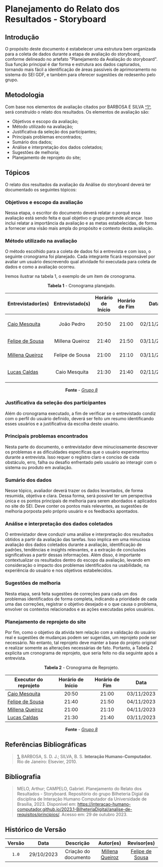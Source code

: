 # Planejamento do Relato dos Resultados - Storyboard

## Introdução

O propósito deste documento é estabelecer uma estrutura bem organizada para a coleta de dados durante a etapa de avaliação do storyboard, conforme delineado no artefato "Planejamento da Avaliação do storyboard". Sua função principal é dar forma e estrutura aos dados capturados, tornando mais fácil a identificação de áreas passíveis de aprimoramento no sistema do SEI GDF, e também para oferecer sugestões de redesenho pelo grupo. 

## Metodologia

Com base nos elementos de avaliação citados por BARBOSA E SILVA <a id="anchor_1" href="#REF1">^1^</a>, será construído o relato dos resultados. Os elementos de avaliação são:

- Objetivos e escopo da avaliação;
- Método utilizado na avaliação;
- Justificativa da seleção dos participantes;
- Principais problemas encontrados;
- Sumário dos dados;
- Análise e interpretação dos dados coletados;
- Sugestões de melhoria;
- Planejamento de reprojeto do site;

## Tópicos

O relato dos resultados da avaliação da Análise do storyboard deverá ter documentado os seguintes tópicos:

### Objetivos e escopo da avaliação

Nessa etapa, o escritor do documento deverá relatar o porquê essa avaliação está sendo feita e qual objetivo o grupo pretende alcançar. Isso inclui relatar a importância da avaliação e as metas estabelecidas, de forma a fornecer uma visão mais ampla do propósito e contexto desta avaliação.

### Método utilizado na avaliação

O método escolhido para a coleta de dados foi a entrevista e com isso, o seguinte cronograma foi planejado. Cada integrante ficará responsável por avaliar um usuário descrevendo qual atividade foi executada para coleta de dados e como a avaliação ocorreu.

Iremos ilustrar na tabela 1, o exemplo de um item de cronograma.

<center>

**Tabela 1** - Cronograma planejado.

| Entrevistador(es) | Entrevistado(s) | Horário de Início | Horário de Fim | Data | Local |
| ---------------------------------------------- | :-------------: | :---------------: | :------------: | :--------: | :---------------------: |
| [Caio Mesquita](https://github.com/Caiomesvie) | João Pedro | 20:50 | 21:00 | 02/11/2023 | Plataforma Google Meet |
| [Felipe de Sousa](https://github.com/fsousac) | Millena Queiroz | 21:40 | 21:50 | 03/11/2023 | Plataforma Discord |
| [Millena Queiroz](https://github.com/MillenaQueiroz) | Felipe de Sousa | 21:00 | 21:10 | 03/11/2023 | Plataforma Discord |
| [Lucas Caldas](https://github.com/lucascaldasb) | Caio Mesquita | 21:30 | 21:40 | 02/11/2023 | Plataforma Google Meet |

**Fonte** - _[Grupo 8](https://interacao-humano-computador.github.io/2023.2-SEI-GDF/#/README)_

</center>

### Justificativa da seleção dos participantes

Além do cronograma executado, a fim de verificar se o entrevistado condiz com o perfil do usuário definido, deverá ser feito um resumo identificando esses usuários e a justificativa da escolha deste usuário.

### Principais problemas encontrados

Nesta parte do documento, o entrevistador deve minuciosamente descrever os problemas e as dificuldades específicas que o usuário experimentou durante a entrevista. Isso requer o registro claro e conciso de cada obstáculo, erro, falha ou desafio enfrentado pelo usuário ao interagir com o sistema ou produto em avaliação.

### Sumário dos dados

Nesse tópico, avaliador deverá trazer os dados levantados, de forma resumida, objetiva e clara. Dessa forma, será possível ter um perspectiva única e os pontos principais de melhoria para serem abordados e aplicados no site do SEI. Deve conter os pontos mais relevantes, as sugestões de melhoria porposta pelo próprio usuário e os feedbacks apontados.

### Análise e interpretação dos dados coletados

O entrevistador deve conduzir uma análise e interpretação dos resultados obtidos a partir da avaliação das tarefas. Isso implica em uma minuciosa avaliação dos dados coletados durante a avaliação, identificação de padrões, tendências e insights relevantes, e a extração de conclusões significativas a partir dessas informações. Além disso, é importante contextualizar os resultados dentro do escopo da avaliação, levando em consideração o impacto dos problemas identificados na usabilidade, na experiência do usuário e nos objetivos estabelecidos.

### Sugestões de melhoria

Nesta etapa, será feita sugestões de correções para cada um dos problemas identificados de forma completa, indicando a prioridade de cada uma das correções, registrar o objetivo desejado e o que causa o problema, envolver os contextos relacionados e as ações executadas pelos usuários.

### Planejamento de reprojeto do site

Por fim, como o objetivo da ativida tem relação com a validação do usuário real e sugestões de mudanças podem ser sugeridas, um reprojeto pode ser necessário. No entanto, tal reprojeto deve manter a base do projeto original e realizar somente as alterações necessárias de fato. Portanto, a Tabela 2 explicita um cronograma de reprojeto, que seria feito no dia seguinte após a entrevista.

<center>

**Tabela 2** - Cronograma de Reprojeto.

| Executor do reprojeto | Horário de Início | Horário de Fim | Data |
| ---------------------------------------------- | :-------------: | :---------------: | :------------: |
| [Caio Mesquita](https://github.com/Caiomesvie) | 20:50 | 21:00 | 03/11/2023 | 
| [Felipe de Sousa](https://github.com/fsousac) | 21:40 | 21:50 | 04/11/2023 | 
| [Millena Queiroz](https://github.com/MillenaQueiroz) | 21:00 | 21:10 | 04/11/2023 | 
| [Lucas Caldas](https://github.com/lucascaldasb) | 21:30 | 21:40 | 03/11/2023 |

**Fonte** - _[Grupo 8](https://interacao-humano-computador.github.io/2023.2-SEI-GDF/#/README)_

</center>

## Referências Bibliográficas

> <a id="REF1" href="#anchor_1">1.</a> BARBOSA, S. D. J.; SILVA, B. S. **Interação Humano-Computador.** Rio de Janeiro: Elsevier, 2010.

## Bibliografia

> MELO, Arthur; CAMPELO, Gabriel. Planejamento do Relato dos Resultados - Storyboard. Repositório do grupo Bilheteria Digial da disciplina de Interação Humano Computador da Universidade de Brasília, 2023. Disponível em: <https://interacao-humano-computador.github.io/2023.1-BilheteriaDigital/analise-de-requisitos/principios/>. Acesso em: 29 de outubro 2023.

## Histórico de Versão

| Versão | Data | Descrição | Autor(es) | Revisor(es) |
| :----: | :--------: | :-----------------------------------------------------: | :--------------: | :-----------: |
| `1.0` | 29/10/2023 | Criação do documento | [Millena Queiroz](https://github.com/MillenaQueiroz) | [Felipe de Sousa](https://github.com/fsousac) |